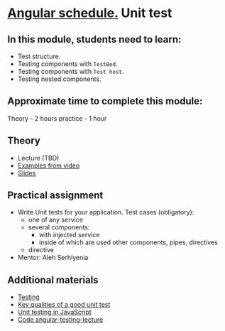 # [Angular schedule.](../../README-ENG.md) Unit test

## In this module, students need to learn:

- Test structure.
- Testing components with `TestBed`.
- Testing components with `Test host`.
- Testing nested components.

## Approximate time to complete this module:
Theory - 2 hours
practice - 1 hour

## Theory 
- Lecture (TBD)
- [Examples from video](https://github.com/pavelrazuvalau/angular-lectures/tree/master/angular-unit-testing)
- [Slides](https://slides.com/pavelrazuvalau/angular-unit-testing)

## Practical assignment
- Write Unit tests for your application. Test cases (obligatory): 
  - one of any service 
  - several components:
    - with injected service
    - inside of which are used other components, pipes, directives
  - directive
- Mentor: Aleh Serhiyenia

## Additional materials
- [Testing](https://angular.io/guide/testing)
- [Key qualities of a good unit test](https://www.kenneth-truyers.net/2012/12/15/key-qualities-of-a-good-unit-test/)
- [Unit testing in JavaScript](https://www.youtube.com/watch?v=Eu35xM76kKY)
- [Code angular-testing-lecture](https://github.com/stas-dolgachov/angular-testing-lecture)
